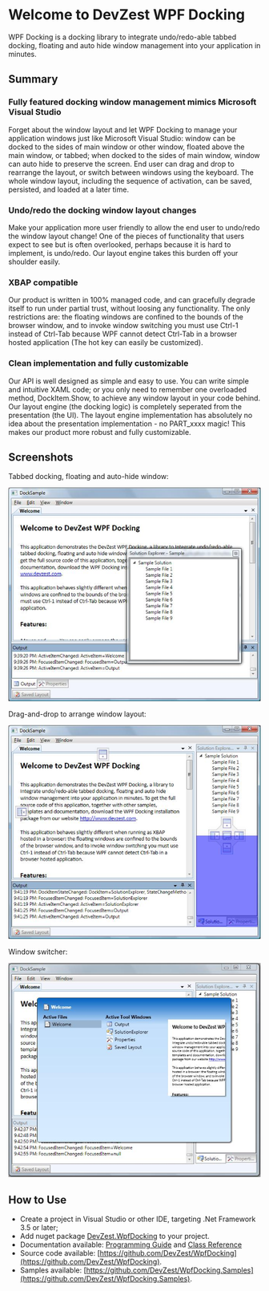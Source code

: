 # Welcome to DevZest WPF Docking

WPF Docking is a docking library to integrate undo/redo-able tabbed docking, floating and auto hide window management into your application in minutes.

## Summary

### **Fully featured docking** window management mimics Microsoft Visual Studio

Forget about the window layout and let WPF Docking to manage your application windows just like Microsoft Visual Studio: window can be docked to the sides of main window or other window,  floated above the main window, or tabbed; when docked to the sides of main window, window can auto hide to preserve the screen. End user can drag and drop to rearrange the layout, or switch between windows using the keyboard. The whole window layout, including the sequence of activation, can be saved, persisted, and loaded at a later time.

### **Undo/redo** the docking window layout changes

Make your application more user friendly to allow the end user to undo/redo the window layout change! One of the pieces of functionality that users expect to see but is often overlooked, perhaps because it is hard to implement, is undo/redo. Our layout engine takes this burden off your shoulder easily.

### **XBAP** compatible

Our product is written in 100% managed code, and can gracefully degrade itself to run under partial trust, without loosing any functionality. The only restrictions are: the floating windows are confined to the bounds of the browser window, and to invoke window switching you must use Ctrl-1 instead of Ctrl-Tab because WPF cannot detect Ctrl-Tab in a browser hosted application (The hot key can easily be customized).

### **Clean implementation** and **fully customizable**

Our API is well designed as simple and easy to use. You can write simple and intuitive XAML code; or you only need to remember one overloaded method, DockItem.Show, to achieve any window layout in your code behind. Our layout engine (the docking logic) is completely seperated from the presentation (the UI). The layout engine implementation has absolutely no idea about the presentation implementation - no PART_xxxx magic! This makes our product more robust and fully customizable.

## Screenshots

Tabbed docking, floating and auto-hide window:

![image](images/DockSample1.jpg)

Drag-and-drop to arrange window layout:

![image](images/DockSample2.jpg)

Window switcher:

![image](images/DockSample3.jpg)

## How to Use

- Create a project in Visual Studio or other IDE, targeting .Net Framework 3.5 or later;
- Add nuget package [DevZest.WpfDocking](https://www.nuget.org/packages/DevZest.WpfDocking/) to your project.
- Documentation available: [Programming Guide](xref:getting_started) and [Class Reference](xref:DevZest.Windows.Docking)
- Source code available: [https://github.com/DevZest/WpfDocking](https://github.com/DevZest/WpfDocking).
- Samples available: [https://github.com/DevZest/WpfDocking.Samples](https://github.com/DevZest/WpfDocking.Samples).